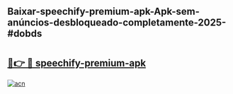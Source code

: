 ## Baixar-speechify-premium-apk-Apk-sem-anúncios-desbloqueado-completamente-2025-#dobds

# <h2><a href="https://ainizakaria.my?title=speechify-premium-apk&ref=20M">🔗👉 🔴 speechify-premium-apk</a></h2>

[![acn](https://github.com/user-attachments/assets/0f9c940e-d8b0-45ae-aac7-cd30a18b3e1c)](https://ainizakaria.my?title=speechify-premium-apk&ref=20M)

